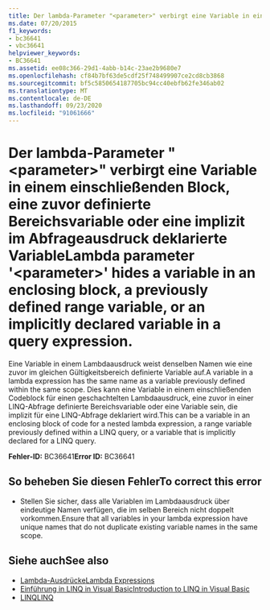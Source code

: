 ```yaml
---
title: Der lambda-Parameter "<parameter>" verbirgt eine Variable in einem einschließenden Block, eine zuvor definierte Bereichsvariable oder eine implizit im Abfrageausdruck deklarierte Variable
ms.date: 07/20/2015
f1_keywords:
- bc36641
- vbc36641
helpviewer_keywords:
- BC36641
ms.assetid: ee08c366-29d1-4abb-b14c-23ae2b9680e7
ms.openlocfilehash: cf84b7bf63de5cdf25f748499907ce2cd8cb3868
ms.sourcegitcommit: bf5c5850654187705bc94cc40ebfb62fe346ab02
ms.translationtype: MT
ms.contentlocale: de-DE
ms.lasthandoff: 09/23/2020
ms.locfileid: "91061666"
---
```

# <a name="lambda-parameter-parameter-hides-a-variable-in-an-enclosing-block-a-previously-defined-range-variable-or-an-implicitly-declared-variable-in-a-query-expression"></a><span data-ttu-id="677e5-102">Der lambda-Parameter "\<parameter>" verbirgt eine Variable in einem einschließenden Block, eine zuvor definierte Bereichsvariable oder eine implizit im Abfrageausdruck deklarierte Variable</span><span class="sxs-lookup"><span data-stu-id="677e5-102">Lambda parameter '\<parameter>' hides a variable in an enclosing block, a previously defined range variable, or an implicitly declared variable in a query expression.</span></span>

<span data-ttu-id="677e5-103">Eine Variable in einem Lambdaausdruck weist denselben Namen wie eine zuvor im gleichen Gültigkeitsbereich definierte Variable auf.</span><span class="sxs-lookup"><span data-stu-id="677e5-103">A variable in a lambda expression has the same name as a variable previously defined within the same scope.</span></span> <span data-ttu-id="677e5-104">Dies kann eine Variable in einem einschließenden Codeblock für einen geschachtelten Lambdaausdruck, eine zuvor in einer LINQ-Abfrage definierte Bereichsvariable oder eine Variable sein, die implizit für eine LINQ-Abfrage deklariert wird.</span><span class="sxs-lookup"><span data-stu-id="677e5-104">This can be a variable in an enclosing block of code for a nested lambda expression, a range variable previously defined within a LINQ query, or a variable that is implicitly declared for a LINQ query.</span></span>  
  
 <span data-ttu-id="677e5-105">**Fehler-ID:** BC36641</span><span class="sxs-lookup"><span data-stu-id="677e5-105">**Error ID:** BC36641</span></span>  
  
## <a name="to-correct-this-error"></a><span data-ttu-id="677e5-106">So beheben Sie diesen Fehler</span><span class="sxs-lookup"><span data-stu-id="677e5-106">To correct this error</span></span>  
  
- <span data-ttu-id="677e5-107">Stellen Sie sicher, dass alle Variablen im Lambdaausdruck über eindeutige Namen verfügen, die im selben Bereich nicht doppelt vorkommen.</span><span class="sxs-lookup"><span data-stu-id="677e5-107">Ensure that all variables in your lambda expression have unique names that do not duplicate existing variable names in the same scope.</span></span>  
  
## <a name="see-also"></a><span data-ttu-id="677e5-108">Siehe auch</span><span class="sxs-lookup"><span data-stu-id="677e5-108">See also</span></span>

- [<span data-ttu-id="677e5-109">Lambda-Ausdrücke</span><span class="sxs-lookup"><span data-stu-id="677e5-109">Lambda Expressions</span></span>](../programming-guide/language-features/procedures/lambda-expressions.md)
- [<span data-ttu-id="677e5-110">Einführung in LINQ in Visual Basic</span><span class="sxs-lookup"><span data-stu-id="677e5-110">Introduction to LINQ in Visual Basic</span></span>](../programming-guide/language-features/linq/introduction-to-linq.md)
- [<span data-ttu-id="677e5-111">LINQ</span><span class="sxs-lookup"><span data-stu-id="677e5-111">LINQ</span></span>](../programming-guide/language-features/linq/index.md)
